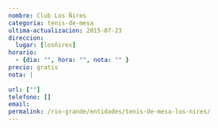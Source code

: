 ```yaml
---
nombre: Club Los Ñires
categoria: tenis-de-mesa
ultima-actualizacion: 2015-07-23
direccion: 
  lugar: [losñires]
horario: 
  - {dia: "", hora: "", nota: "" }
precio: gratis
nota: | 
  
url: [""]
telefono: []
email: 
permalink: /rio-grande/entidades/tenis-de-mesa-los-nires/
---
```


